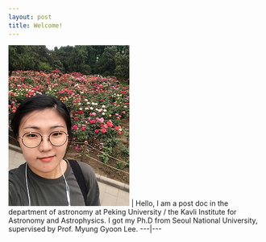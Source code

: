 ```yaml
---
layout: post
title: Welcome!
---
```


![Youkyung](/images/IMG_3945.PNG) |
Hello, I am a post doc in the department of astronomy at Peking University / the Kavli Institute for Astronomy and Astrophysics.
I got my Ph.D from Seoul National University, supervised by Prof. Myung Gyoon Lee.
---|---
